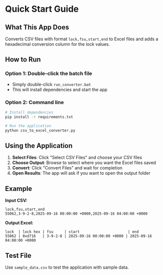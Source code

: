 # Quick Start Guide

## What This App Does
Converts CSV files with format `lock,fsu,start,end` to Excel files and adds a hexadecimal conversion column for the lock values.

## How to Run

### Option 1: Double-click the batch file
- Simply double-click `run_converter.bat`
- This will install dependencies and start the app

### Option 2: Command line
```bash
# Install dependencies
pip install -r requirements.txt

# Run the application
python csv_to_excel_converter.py
```

## Using the Application

1. **Select Files**: Click "Select CSV Files" and choose your CSV files
2. **Choose Output**: Browse to select where you want the Excel files saved
3. **Convert**: Click "Convert Files" and wait for completion
4. **Open Results**: The app will ask if you want to open the output folder

## Example
**Input CSV:**
```
lock,fsu,start,end
55062,3-9-2-8,2025-09-16 00:00:00 +0000,2025-09-16 04:00:00 +0000
```

**Output Excel:**
```
lock  | lock hex | fsu     | start                      | end
55062 | 0xd716   | 3-9-2-8 | 2025-09-16 00:00:00 +0000 | 2025-09-16 04:00:00 +0000
```

## Test File
Use `sample_data.csv` to test the application with sample data.